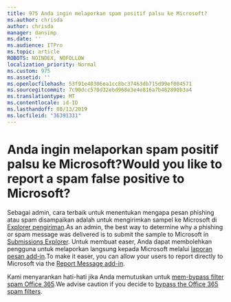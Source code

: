 ```yaml
---
title: 975 Anda ingin melaporkan spam positif palsu ke Microsoft?
ms.author: chrisda
author: chrisda
manager: dansimp
ms.date: ''
ms.audience: ITPro
ms.topic: article
ROBOTS: NOINDEX, NOFOLLOW
localization_priority: Normal
ms.custom: 975
ms.assetid: ''
ms.openlocfilehash: 53f91e40306ea1cc8bc37463db715d99ef004571
ms.sourcegitcommit: 7c90dcc570d32ebd968e3e4e816a7b482890b3a4
ms.translationtype: MT
ms.contentlocale: id-ID
ms.lasthandoff: 08/13/2019
ms.locfileid: "36391331"
---
```

# <a name="would-you-like-to-report-a-spam-false-positive-to-microsoft"></a><span data-ttu-id="20525-102">Anda ingin melaporkan spam positif palsu ke Microsoft?</span><span class="sxs-lookup"><span data-stu-id="20525-102">Would you like to report a spam false positive to Microsoft?</span></span>

<span data-ttu-id="20525-103">Sebagai admin, cara terbaik untuk menentukan mengapa pesan phishing atau spam disampaikan adalah untuk mengirimkan sampel ke Microsoft di [Explorer pengiriman](https://protection.office.com/reportsubmission).</span><span class="sxs-lookup"><span data-stu-id="20525-103">As an admin, the best way to determine why a phishing or spam message was delivered is to submit the sample to Microsoft in [Submissions Explorer](https://protection.office.com/reportsubmission).</span></span> <span data-ttu-id="20525-104">Untuk membuat easer, Anda dapat membolehkan pengguna untuk melaporkan langsung kepada Microsoft melalui [laporan pesan add-in](https://appsource.microsoft.com/product/office/WA104381180?src=office&tab=Overview).</span><span class="sxs-lookup"><span data-stu-id="20525-104">To make it easer, you can allow your users to report directly to Microsoft via the [Report Message add-in](https://appsource.microsoft.com/product/office/WA104381180?src=office&tab=Overview).</span></span>

<span data-ttu-id="20525-105">Kami menyarankan hati-hati jika Anda memutuskan untuk [mem-bypass filter spam Office 365](https://docs.microsoft.com/exchange/troubleshoot/antispam/cautions-against-bypassing-spam-filters).</span><span class="sxs-lookup"><span data-stu-id="20525-105">We advise caution if you decide to [bypass the Office 365 spam filters](https://docs.microsoft.com/exchange/troubleshoot/antispam/cautions-against-bypassing-spam-filters).</span></span>
